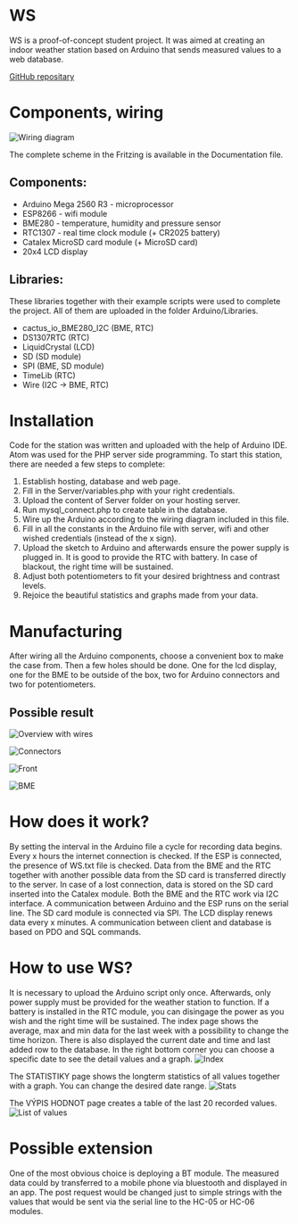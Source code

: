 # WS
WS is a proof-of-concept student project. It was aimed at creating an indoor weather station based on Arduino that sends measured values to a web database.

<a href="https://www.github.com/fslapal/WS">GitHub repositary</a>

# Components, wiring
![Wiring diagram](/Documentation/WS_diagram.png)

The complete scheme in the Fritzing is available in the Documentation file.

## Components:
* Arduino Mega 2560 R3 - microprocessor
* ESP8266 - wifi module
* BME280 - temperature, humidity and pressure sensor
* RTC1307 - real time clock module (+ CR2025 battery)
* Catalex MicroSD card module (+ MicroSD card)
* 20x4 LCD display

## Libraries:
These libraries together with their example scripts were used to complete the project. All of them are uploaded in the folder Arduino/Libraries.
* cactus_io_BME280_I2C (BME, RTC)
* DS1307RTC (RTC)
* LiquidCrystal (LCD)
* SD (SD module)
* SPI (BME, SD module)
* TimeLib (RTC)
* Wire (I2C -> BME, RTC)

# Installation
Code for the station was written and uploaded with the help of Arduino IDE. Atom was used for the PHP server side programming. To start this station, there are needed a few steps to complete:
1. Establish hosting, database and web page.
2. Fill in the Server/variables.php with your right credentials.
3. Upload the content of Server folder on your hosting server.
4. Run mysql_connect.php to create table in the database.
5. Wire up the Arduino according to the wiring diagram included in this file.
6. Fill in all the constants in the Arduino file with server, wifi and other wished credentials (instead of the x sign).
7. Upload the sketch to Arduino and afterwards ensure the power supply is plugged in. It is good to provide the RTC with battery. In case of blackout, the right time will be sustained.
8. Adjust both potentiometers to fit your desired brightness and contrast levels.
9. Rejoice the beautiful statistics and graphs made from your data.

# Manufacturing
After wiring all the Arduino components, choose a convenient box to make the case from. Then a few holes should be done. One for the lcd display, one for the BME to be outside of the box, two for Arduino connectors and two for potentiometers.
## Possible result
![Overview with wires](/Documentation/overview.png)

![Connectors](/Documentation/connector.png)

![Front](/Documentation/front.png)

![BME](/Documentation/BME.png)

# How does it work?
By setting the interval in the Arduino file a cycle for recording data begins. Every x hours the internet connection is checked. If the ESP is connected, the presence of WS.txt file is checked. Data from the BME and the RTC together with another possible data from the SD card is transferred directly to the server. In case of a lost connection, data is stored on the SD card inserted into the Catalex module. Both the BME and the RTC work via I2C interface. A communication between Arduino and the ESP runs on the serial line. The SD card module is connected via SPI. The LCD display renews data every x minutes.
A communication between client and database is based on PDO and SQL commands.

# How to use WS?
It is necessary to upload the Arduino script only once. Afterwards, only power supply must be provided for the weather station to function. If a battery is installed in the RTC module, you can disingage the power as you wish and the right time will be sustained. The index page shows the average, max and min data for the last week with a possibility to change the time horizon. There is also displayed the current date and time and last added row to the database. In the right bottom corner you can choose a specific date to see the detail values and a graph.
![Index](/Documentation/index.png)

The STATISTIKY page shows the longterm statistics of all values together with a graph. You can change the desired date range.
![Stats](/Documentation/stats.png)

The VÝPIS HODNOT page creates a table of the last 20 recorded values.
![List of values](/Documentation/list.png)

# Possible extension
One of the most obvious choice is deploying a BT module. The measured data could by transferred to a mobile phone via bluestooth and displayed in an app. The post request would be changed just to simple strings with the values that would be sent via the serial line to the HC-05 or HC-06 modules.
